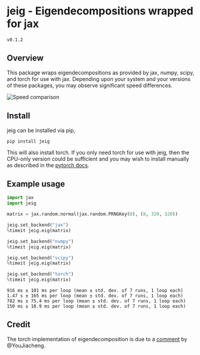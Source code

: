 # jeig - Eigendecompositions wrapped for jax
`v0.1.2`

## Overview

This package wraps eigendecompositions as provided by jax, numpy, scipy, and torch for use with jax. Depending upon your system and your versions of these packages, you may observe significant speed differences.

![Speed comparison](https://github.com/mfschubert/jeig/blob/main/docs/speed.png?raw=true)

## Install
jeig can be installed via pip,
```
pip install jeig
```
This will also install torch. If you only need torch for use with jeig, then the CPU-only version could be sufficient and you may wish to install manually as described in the [pytorch docs](https://pytorch.org/get-started/locally/).

## Example usage

```python
import jax
import jeig

matrix = jax.random.normal(jax.random.PRNGKey(0), (8, 320, 320))

jeig.set_backend("jax")
%timeit jeig.eig(matrix)

jeig.set_backend("numpy")
%timeit jeig.eig(matrix)

jeig.set_backend("scipy")
%timeit jeig.eig(matrix)

jeig.set_backend("torch")
%timeit jeig.eig(matrix)
```
```
916 ms ± 101 ms per loop (mean ± std. dev. of 7 runs, 1 loop each)
1.47 s ± 165 ms per loop (mean ± std. dev. of 7 runs, 1 loop each)
782 ms ± 75.4 ms per loop (mean ± std. dev. of 7 runs, 1 loop each)
150 ms ± 10.9 ms per loop (mean ± std. dev. of 7 runs, 1 loop each)
```

## Credit
The torch implementation of eigendecomposition is due to a [comment](https://github.com/google/jax/issues/10180#issuecomment-1092098074) by @YouJiacheng.
